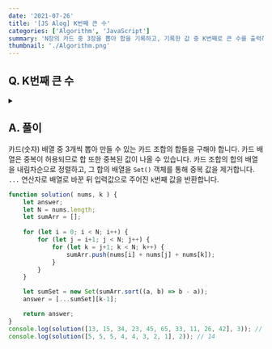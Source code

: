 ```yaml
---
date: '2021-07-26'
title: '[JS Alog] K번째 큰 수'
categories: ['Algorithm', 'JavaScript']
summary: 'N장의 카드 중 3장을 뽑아 합을 기록하고, 기록한 값 중 K번째로 큰 수를 출력하는 프로그램을 작성합니다.'
thumbnail: './Algorithm.png'
---
```


## Q. K번째 큰 수
<details>
<summary></summary>
<div markdown="1">       

현수는 1부터 100사이의 자연수가 적힌 N장의 카드를 가지고 있습니다. 같은 숫자의 카드가
여러장 있을 수 있습니다. 현수는 이 중 3장을 뽑아 각 카드에 적힌 수를 합한 값을 기록하려
고 합니다. 3장을 뽑을 수 있는 모든 경우를 기록합니다. 기록한 값 중 K번째로 큰 수를 출력
하는 프로그램을 작성하세요.
만약 큰 수부터 만들어진 수가 25 25 23 23 22 20 19......이고 K값이 3이라면 K번째 큰 값
은 22입니다.

</div>
</details>


## A. 풀이
카드(숫자) 배열 중 3개씩 뽑아 만들 수 있는 카드 조합의 합들을 구해야 합니다. 카드 배열은 중복이 허용되므로 합 또한 중복된 값이 나올 수 있습니다. 카드 조합의 합의 배열을 내림차순으로 정렬하고, 그 합의 배열을 `Set()` 객체를 통해 중복 값을 제거합니다. `...` 연산자로 배열로 바꾼 뒤 입력값으로 주어진 `k`번째 값을 반환합니다.

```javascript
function solution( nums, k ) {
    let answer;
    let N = nums.length;
    let sumArr = [];
    
    for (let i = 0; i < N; i++) {
        for (let j = i+1; j < N; j++) {
            for (let k = j+1; k < N; k++) {
                sumArr.push(nums[i] + nums[j] + nums[k]);
            }
        }
    }

    let sumSet = new Set(sumArr.sort((a, b) => b - a));
    answer = [...sumSet][k-1];

    return answer;
}
console.log(solution([13, 15, 34, 23, 45, 65, 33, 11, 26, 42], 3)); // 143
console.log(solution([5, 5, 5, 4, 4, 3, 2, 1], 2)); // 14
```